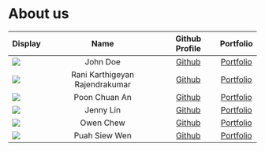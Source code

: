 # About us

Display | Name | Github Profile | Portfolio 
--------|:----:|:--------------:|:---------:
![](https://via.placeholder.com/100.png?text=Photo) | John Doe | [Github](https://github.com/) | [Portfolio](docs/team/johndoe.md)
![](https://via.placeholder.com/100.png?text=Photo) | Rani Karthigeyan Rajendrakumar| [Github](https://github.com/) | [Portfolio](docs/team/johndoe.md)
![](https://via.placeholder.com/100.png?text=Photo) | Poon Chuan An | [Github](https://github.com/poonchuanan) | [Portfolio](docs/team/johndoe.md)
![](https://via.placeholder.com/100.png?text=Photo) | Jenny Lin | [Github](https://github.com/jlifah) | [Portfolio](docs/team/johndoe.md)
![](https://via.placeholder.com/100.png?text=Photo) | Owen Chew | [Github](https://github.com/chewyang) | [Portfolio](docs/team/johndoe.md)
![](https://via.placeholder.com/100.png?text=Photo) | Puah Siew Wen | [Github](https://github.com/e0425705) | [Portfolio](docs/team/johndoe.md)

